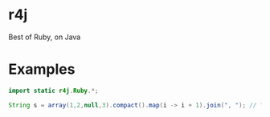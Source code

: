 # r4j

Best of Ruby, on Java

# Examples

```java
import static r4j.Ruby.*;

String s = array(1,2,null,3).compact().map(i -> i + 1).join(", "); // "2, 3, 4"
```